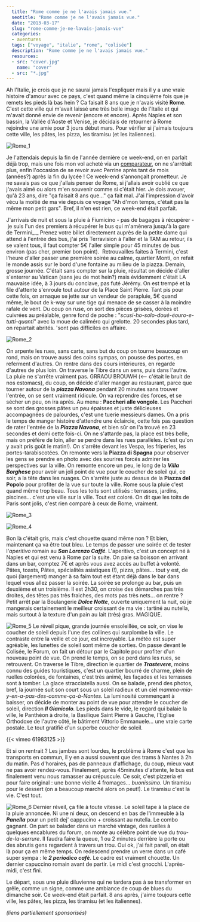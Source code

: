 ```yaml
---
  title: "Rome comme je ne l'avais jamais vue."
  seotitle: "Rome comme je ne l'avais jamais vue."
  date: "2013-03-17"
  slug: "rome-comme-je-ne-lavais-jamais-vue"
  categories:
  - aventures
  tags: ["voyage", "italie", "rome", "colisée"]
  description: "Rome comme je ne l'avais jamais vue."
  resources:
  - src: "cover.jpg"
    name: "cover"
  - src: "*.jpg"
---
```


Ah l'Italie, je crois que je ne saurai jamais l'expliquer mais il y a une vraie histoire d'amour avec ce pays, c'est quand même la cinquième fois que je remets les pieds là bas hein ? Ca faisait 8 ans que je n'avais visité **Rome**. C'est cette ville qui m'avait laissé une très belle image de l'Italie et qui m'avait donné envie de revenir (encore et encore). Après Naples et son bassin, la Vallée d'Aoste et Venise, je décidais de retourner à Rome rejoindre une amie pour 3 jours début mars. Pour vérifier si j'aimais toujours cette ville, les pâtes, les pizza, les tiramisu (et les italiennes).

![Rome_1](images/Rome_1-769x1024.png)

Je l'attendais depuis la fin de l'année dernière ce week-end, on en parlait déjà trop, mais une fois mon vol acheté via un [comparateur](http://www.alibabuy.com/), on ne s'arrêtait plus, enfin l'occasion de se revoir avec Perrine après tant de mois (années?) après la fin du lycée ! Ce week-end s'annonçait prometteur. Je ne savais pas ce que j'allais penser de Rome, si j'allais avoir oublié ce que j'avais aimé ou alors m'en souvenir comme si c'était hier. Je dois avouer, qu'à 23 ans, dire "ça faisait 8 ans que..." ça fait mal. J'ai l'impression d'avoir vécu la moitié de ma vie depuis ce voyage "Ah d'mon temps, c'était pas la même mon petit gars". Bref, il n'en est rien, ce week-end était parfait.

J'arrivais de nuit et sous la pluie à Fiumicino - pas de bagages à récupérer - je suis l'un des premiers à récupérer le bus qui m'amènera jusqu'à la gare de Termini_._ Prenez votre billet directement auprès de la petite dame qui attend à l'entrée des bus, j'ai pris Terravision à l'aller et la TAM au retour, ils se valent tous, il faut compter 5€ l'aller simple pour 45 minutes de bus environ (pas cher, premier bon point).  Retrouvailles faites à Termini, c'est l'heure d'aller passer une première soirée au calme, quartier Monti, on refait le monde assis sur le bord d'une fontaine au milieu de la piazza. Demain, grosse journée. C'était sans compter sur la pluie, résultat on décide d'aller s'enterrer au Vatican (sans jeu de mot hein?) mais évidemment c'était LA mauvaise idée, à 3 jours du conclave, pas futé Jérémy. On est trempé et la file d'attente s'enroule tout autour de la Place Saint Pierre. Tant pis pour cette fois, on arnaque se jette sur un vendeur de parapluie, 5€ quand même, le bout de k-way sur une tige qui menace de se casser à la moindre rafale de vent. Du coup on ruse, on sort des pièces grisées, dorées et cuivrées au préalable, genre fond de poche : "_scusi-ho-solo-doué-éouro-e-tutti-quanti_" avec la moue de caliméro qui grelotte. 20 secondes plus tard, on repartait abrités. 'sont pas difficiles en affaire.

![Rome_2](images/Rome_2.png)

On arpente les rues, sans carte, sans but du coup on tourne beaucoup en rond, mais on trouve aussi des coins sympas, on pousse des portes, en referment d'autres. On rentre dans des cours intérieures, en regarde d'autres de plus loin. On traverse le Tibre dans un sens, puis dans l'autre. La pluie ne s'arrête vraiment pas. GRRAOU BROUWH (<-- c'était le bruit de nos estomacs), du coup, on décide d'aller manger au restaurant, parce que tourner autour de la _**piazza Navona**_ pendant 20 minutes sans trouver l'entrée, on se sent vraiment ridicule. On va reprendre des forces, et se sécher un peu, on ira après. Au menu : **Paccheri alle vongole**. Les Paccheri se sont des grosses pâtes un peu épaisses et juste délicieuses accompagnées de palourdes, c'est une tuerie messieurs dames. On a pris le temps de manger histoire d'attendre une éclaircie, cette fois pas question de rater l'entrée de la **_Piazza Navona_**, et bien sûr on l'a trouvé en 23 secondes et demi cette fois-ci. On ne s'attarde pas, la place est très belle, mais on préfère de loin, aller se perdre dans les rues parallèles. (c'est qu'on y avait pris goût le matin!). On s'arrête devant les Vespa, les friperies, les portes-tarabiscotées. On remonte vers la **Piazza di Spagna** pour observer les gens se prendre en photo avec des sourires forcés admirer les perspectives sur la ville. On remonte encore un peu, le long de la _**Villa Borghese**_ pour avoir un joli point de vue pour le coucher de soleil qui, ce soir, a la tête dans les nuages. On s'arrête juste au dessus de la **Piazza del Popolo** pour profiter de la vue sur toute la ville. Rome sous la pluie c'est quand même trop beau. Tous les toits sont utilisés : terrasses, jardins, piscines... c'est une ville sur la ville. Tout est coloré. On dit que les toits de Paris sont jolis, c'est rien comparé à ceux de Rome, vraiment.

![Rome_3](images/Rome_3.png)

![Rome_4](images/Rome_4.jpg)

Bon là c'était gris, mais c'est chouette quand même non ? Et bien, maintenant ça va être tout bleu. Le temps de passer une soirée et de tester l'_aperitivo_ romain au _**San Lorenzo Caffé**_. L'aperitivo, c'est un concept né à Naples et qui est venu à Rome par la suite. On paie sa boisson en arrivant dans un bar, comptez 7€ et après vous avez accès au buffet à volonté. Pâtes, toasts, Pâtes, spécialités asiatiques (!), pizza, pâtes... tout y est, de quoi (largement) manger à sa faim tout est étant déjà dans le bar dans lequel vous allez passer la soirée. La soirée se prolonge au bar, puis un deuxième et un troisième. Il est 2h30, on croise des démarches pas très droites, des têtes pas très fraiches, des mots pas très nets... on rentre ? Petit arrêt par la Boulangerie _**Dolce Notte**_, ouverte uniquement la nuit, où je mangerais certainement le meilleur croissant de ma vie : tartiné au nutella, mais surtout à la texture d'un pain au lait (très) gras. MAGIQUE.

![Rome_5](images/Rome_5.jpg) Le réveil pique, grande journée ensoleillée, ce soir, on vise le coucher de soleil depuis l'une des collines qui surplombe la ville. Le contraste entre la veille et ce jour, est incroyable. La météo est super agréable, les lunettes de soleil sont même de sorties. On passe devant le Colisée, le Forum, on fait un détour par le Capitole pour profiter d'un nouveau point de vue. On prend le temps, on se perd dans les rues, se retrouvent. On traverse le Tibre, direction le quartier de _**Trastevere**_, moins connu des guides touristiques, c'est un quartier bourré de charme, plein de ruelles colorées, de fontaines, c'est très animé, les façades et les terrasses sont à tomber. La glace stracciatella aussi. On se balade, prend des photos, bref, la journée suit son court sous un soleil radieux et un ciel _mamma-mia-y-en-a-pas-des-comme-ça-à-Nantes._ La luminosité commençant à baisser, on décide de monter au point de vue pour attendre le coucher de soleil, direction _**Il Gianicolo**._ Les pieds dans le vide, le regard qui balaie la ville, le Panthéon à droite, la Basilique Saint Pierre à Gauche, l'Eglise Orthodoxe de l'autre côté, le bâtiment Vittorio Emmanuele... une vraie carte postale. Le tout gratifié d'un superbe coucher de soleil.

<div>
{{< vimeo 61983125 >}}
</div>

Et si on rentrait ? Les jambes sont lourdes, le problème à Rome c'est que les transports en commun, il y en a aussi souvent que des trams à Nantes à 2h du matin. Pas d'horaires, pas de panneaux d'affichage, du coup, mieux vaut ne pas avoir rendez-vous. Finalement, après 45minutes d'attente, le bus est finalement venu nous ramasser au crépuscule. Ce soir, c'est pizzeria et pour faire original : une bonne vieille 4 fromages... _buonissimo_. Un tiramisu pour le dessert (on a beaucoup marché alors on peut!). Le tiramisu c'est la vie. C'est tout.

![Rome_6](images/Rome_6.jpg) Dernier réveil, ça file à toute vitesse. Le soleil tape à la place de la pluie annoncée. Ni une ni deux, on descend en bas de l'immeuble à la _**Panella**_ pour un petit dej' cappucino + croissant au nutella. Le combo gagnant. On part se balader dans un marché vintage, des ruelles à quelques encablures du forum, on monte au célèbre point de vue du _trou-de-la-serrure_. Il faudra faire la queue, 1 ou 2 minutes derrière la porte ou des abrutis gens regardent à travers un trou. Oui ok, j'ai fait pareil, on était là pour ça en même temps. On redescend prendre un verre dans un café super sympa : le _**2 periodico cafè**_. Le cadre est vraiment chouette. Un dernier capuccino romain avant de partir. Le midi c'est gnocchi. L'après-midi, c'est fini.

Le départ, sous une pluie diluvienne qui ne tardera pas à se transformer en grêle, comme un signe, comme une ambiance de coup de blues du dimanche soir. Ce week-end était parfait. 8 ans après, j'aime toujours cette ville, les pâtes, les pizza, les tiramisu (et les italiennes).

_(liens partiellement sponsorisés)_

